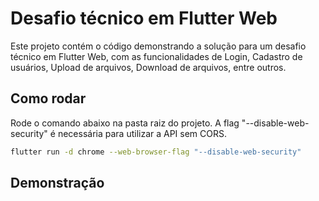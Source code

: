# Desafio técnico em Flutter Web

Este projeto contém o código demonstrando a solução para um desafio técnico em Flutter Web, com as funcionalidades de Login, Cadastro de usuários, Upload de arquivos, Download de arquivos, entre outros.

## Como rodar

Rode o comando abaixo na pasta raiz do projeto.
A flag "--disable-web-security" é necessária para utilizar a API sem CORS.
```sh
flutter run -d chrome --web-browser-flag "--disable-web-security"
```

## Demonstração
